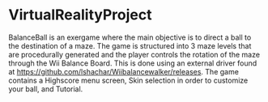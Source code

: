 # VirtualRealityProject
BalanceBall is an exergame where the main objective is to direct a ball to the destination of a maze. The game is structured into 3 maze levels that are procedurally generated and the player controls the rotation of the maze through the Wii Balance Board. This is done using an external driver found at https://github.com/lshachar/Wiibalancewalker/releases.
The game contains a Highscore menu  screen, Skin selection in order to customize your ball, and Tutorial.
